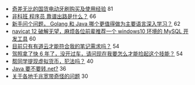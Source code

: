 - [奇差无比的国货电动牙刷购买及使用经验](https://www.v2ex.com/t/631243) 81
- [非科班 程序员 靠谱出路是什么？](https://www.v2ex.com/t/631176) 66
- [新手问个问题， Golang 和 Java 哪个更值得做为主要语言深入学习？](https://www.v2ex.com/t/631280) 62
- [navicat 12 破解无望，麻烦各位前辈推荐一个 windows10 环境的 MySQL 开发工具](https://www.v2ex.com/t/631193) 60
- [目前只有有道云才能符合我的笔记需求吗？](https://www.v2ex.com/t/631180) 54
- [驾照拿了快 6 年了，没开过车，请问现在我要怎么才能捡起这个技能？](https://www.v2ex.com/t/631192) 54
- [帮同学提现虚拟货币，犯法吗？](https://www.v2ex.com/t/631194) 40
- [Java 要不要转.net?](https://www.v2ex.com/t/631158) 36
- [关于各地千兆宽带奇怪的问题](https://www.v2ex.com/t/631181) 30